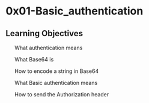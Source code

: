 <h1>0x01-Basic_authentication</h1>
<h2>Learning Objectives</h2>
<ul>
<p>What authentication means</p>
<p>What Base64 is</p>
<p>How to encode a string in Base64</p>
<p>What Basic authentication means</p>
<p>How to send the Authorization header</p>
</ul>

